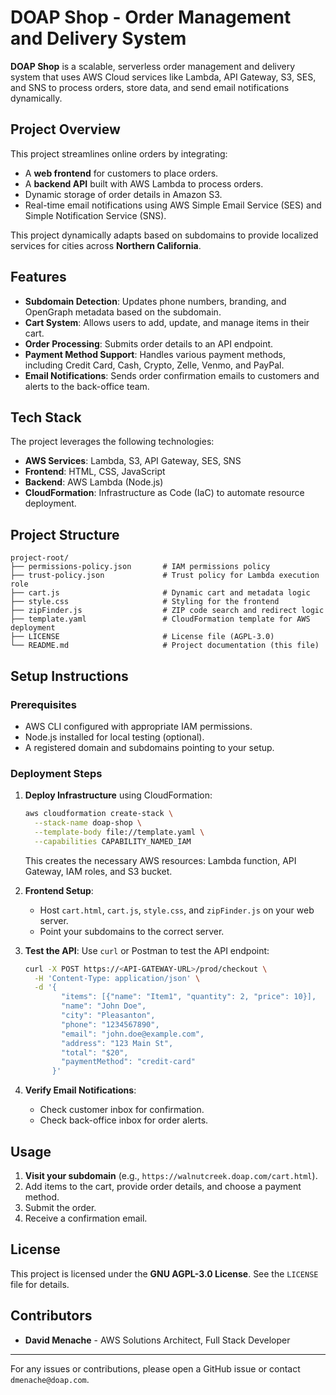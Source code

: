 # DOAP Shop - Order Management and Delivery System

**DOAP Shop** is a scalable, serverless order management and delivery system that uses AWS Cloud services like Lambda, API Gateway, S3, SES, and SNS to process orders, store data, and send email notifications dynamically.

## Project Overview
This project streamlines online orders by integrating:
- A **web frontend** for customers to place orders.
- A **backend API** built with AWS Lambda to process orders.
- Dynamic storage of order details in Amazon S3.
- Real-time email notifications using AWS Simple Email Service (SES) and Simple Notification Service (SNS).

This project dynamically adapts based on subdomains to provide localized services for cities across **Northern California**.

## Features
- **Subdomain Detection**: Updates phone numbers, branding, and OpenGraph metadata based on the subdomain.
- **Cart System**: Allows users to add, update, and manage items in their cart.
- **Order Processing**: Submits order details to an API endpoint.
- **Payment Method Support**: Handles various payment methods, including Credit Card, Cash, Crypto, Zelle, Venmo, and PayPal.
- **Email Notifications**: Sends order confirmation emails to customers and alerts to the back-office team.

## Tech Stack
The project leverages the following technologies:
- **AWS Services**: Lambda, S3, API Gateway, SES, SNS
- **Frontend**: HTML, CSS, JavaScript
- **Backend**: AWS Lambda (Node.js)
- **CloudFormation**: Infrastructure as Code (IaC) to automate resource deployment.

## Project Structure
```plaintext
project-root/
├── permissions-policy.json       # IAM permissions policy
├── trust-policy.json             # Trust policy for Lambda execution role
├── cart.js                       # Dynamic cart and metadata logic
├── style.css                     # Styling for the frontend
├── zipFinder.js                  # ZIP code search and redirect logic
├── template.yaml                 # CloudFormation template for AWS deployment
├── LICENSE                       # License file (AGPL-3.0)
└── README.md                     # Project documentation (this file)
```

## Setup Instructions
### Prerequisites
- AWS CLI configured with appropriate IAM permissions.
- Node.js installed for local testing (optional).
- A registered domain and subdomains pointing to your setup.

### Deployment Steps
1. **Deploy Infrastructure** using CloudFormation:
   ```bash
   aws cloudformation create-stack \
     --stack-name doap-shop \
     --template-body file://template.yaml \
     --capabilities CAPABILITY_NAMED_IAM
   ```
   This creates the necessary AWS resources: Lambda function, API Gateway, IAM roles, and S3 bucket.

2. **Frontend Setup**:
   - Host `cart.html`, `cart.js`, `style.css`, and `zipFinder.js` on your web server.
   - Point your subdomains to the correct server.

3. **Test the API**:
   Use `curl` or Postman to test the API endpoint:
   ```bash
   curl -X POST https://<API-GATEWAY-URL>/prod/checkout \
     -H 'Content-Type: application/json' \
     -d '{
           "items": [{"name": "Item1", "quantity": 2, "price": 10}],
           "name": "John Doe",
           "city": "Pleasanton",
           "phone": "1234567890",
           "email": "john.doe@example.com",
           "address": "123 Main St",
           "total": "$20",
           "paymentMethod": "credit-card"
         }'
   ```

4. **Verify Email Notifications**:
   - Check customer inbox for confirmation.
   - Check back-office inbox for order alerts.

## Usage
1. **Visit your subdomain** (e.g., `https://walnutcreek.doap.com/cart.html`).
2. Add items to the cart, provide order details, and choose a payment method.
3. Submit the order.
4. Receive a confirmation email.

## License
This project is licensed under the **GNU AGPL-3.0 License**. See the `LICENSE` file for details.

## Contributors
- **David Menache** - AWS Solutions Architect, Full Stack Developer

---
For any issues or contributions, please open a GitHub issue or contact `dmenache@doap.com`.
